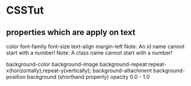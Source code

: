 # CSSTut

## properties which are apply on text

color
font-family
font-size
text-align
margin-left
Note: An id name cannot start with a number!
Note: A class name cannot start with a number!

background-color
background-image
background-repeat:repeat-x(horizontally);repeat-y(vertically);
background-attachment
background-position
background (shorthand property)
opacity 0.0 - 1.0
